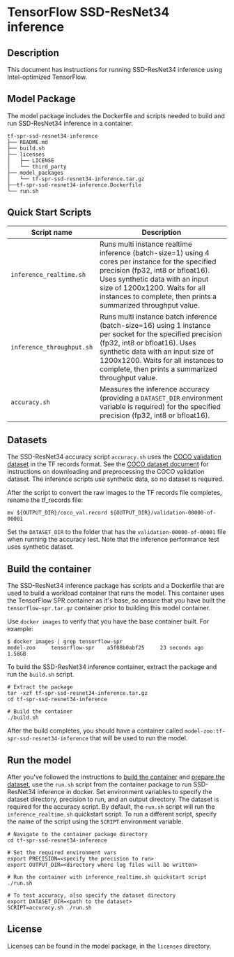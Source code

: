 <!--- 0. Title -->
# TensorFlow SSD-ResNet34 inference

<!-- 10. Description -->
## Description

This document has instructions for running SSD-ResNet34 inference using
Intel-optimized TensorFlow.

## Model Package

The model package includes the Dockerfile and scripts needed to build and
run SSD-ResNet34 inference in a container.
```
tf-spr-ssd-resnet34-inference
├── README.md
├── build.sh
├── licenses
│   ├── LICENSE
│   └── third_party
├── model_packages
│   └── tf-spr-ssd-resnet34-inference.tar.gz
├──tf-spr-ssd-resnet34-inference.Dockerfile
└── run.sh
```

<!--- 40. Quick Start Scripts -->
## Quick Start Scripts

| Script name | Description |
|-------------|-------------|
| `inference_realtime.sh` | Runs multi instance realtime inference (batch-size=1) using 4 cores per instance for the specified precision (fp32, int8 or bfloat16). Uses synthetic data with an input size of 1200x1200. Waits for all instances to complete, then prints a summarized throughput value. |
| `inference_throughput.sh` | Runs multi instance batch inference (batch-size=16) using 1 instance per socket for the specified precision (fp32, int8 or bfloat16). Uses synthetic data with an input size of 1200x1200. Waits for all instances to complete, then prints a summarized throughput value. |
| `accuracy.sh` | Measures the inference accuracy (providing a `DATASET_DIR` environment variable is required) for the specified precision (fp32, int8 or bfloat16). |

<!--- 30. Datasets -->
## Datasets

The SSD-ResNet34 accuracy script `accuracy.sh` uses the
[COCO validation dataset](http://cocodataset.org) in the TF records
format. See the [COCO dataset document](https://github.com/IntelAI/models/tree/master/datasets/coco) for
instructions on downloading and preprocessing the COCO validation dataset.
The inference scripts use synthetic data, so no dataset is required.

After the script to convert the raw images to the TF records file completes, rename the tf_records file:
```
mv ${OUTPUT_DIR}/coco_val.record ${OUTPUT_DIR}/validation-00000-of-00001
```
Set the `DATASET_DIR` to the folder that has the `validation-00000-of-00001`
file when running the accuracy test. Note that the inference performance
test uses synthetic dataset.

## Build the container

The SSD-ResNet34 inference package has scripts and a Dockerfile that are
used to build a workload container that runs the model. This container
uses the TensorFlow SPR container as it's base, so ensure that you have built
the `tensorflow-spr.tar.gz` container prior to building this model container.

Use `docker images` to verify that you have the base container built. For example:
```
$ docker images | grep tensorflow-spr
model-zoo     tensorflow-spr    a5f08b0abf25     23 seconds ago   1.58GB
```

To build the SSD-ResNet34 inference container, extract the package and
run the `build.sh` script.
```
# Extract the package
tar -xzf tf-spr-ssd-resnet34-inference.tar.gz
cd tf-spr-ssd-resnet34-inference

# Build the container
./build.sh
```

After the build completes, you should have a container called
`model-zoo:tf-spr-ssd-resnet34-inference` that will be used to run the model.

## Run the model

After you've followed the instructions to [build the container](#build-the-container)
and [prepare the dataset](#datasets), use the `run.sh` script from the container
package to run SSD-ResNet34 inference in docker. Set environment variables to
specify the dataset directory, precision to run, and
an output directory. 
The dataset is required for the accuracy script.
By default, the `run.sh` script will run the
`inference_realtime.sh` quickstart script. To run a different script, specify
the name of the script using the `SCRIPT` environment variable.
```
# Navigate to the container package directory
cd tf-spr-ssd-resnet34-inference

# Set the required environment vars
export PRECISION=<specify the precision to run>
export OUTPUT_DIR=<directory where log files will be written>

# Run the container with inference_realtime.sh quickstart script
./run.sh

# To test accuracy, also specify the dataset directory
export DATASET_DIR=<path to the dataset>
SCRIPT=accuracy.sh ./run.sh
```

<!--- 80. License -->
## License

Licenses can be found in the model package, in the `licenses` directory.

